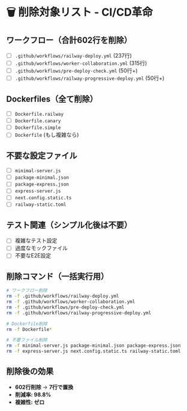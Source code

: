 # 🗑️ 削除対象リスト - CI/CD革命

## ワークフロー（合計602行を削除）
- [ ] `.github/workflows/railway-deploy.yml` (237行)
- [ ] `.github/workflows/worker-collaboration.yml` (315行)
- [ ] `.github/workflows/pre-deploy-check.yml` (50行+)
- [ ] `.github/workflows/railway-progressive-deploy.yml` (50行+)

## Dockerfiles（全て削除）
- [ ] `Dockerfile.railway`
- [ ] `Dockerfile.canary`
- [ ] `Dockerfile.simple`
- [ ] `Dockerfile` (もし複雑なら)

## 不要な設定ファイル
- [ ] `minimal-server.js`
- [ ] `package-minimal.json`
- [ ] `package-express.json`
- [ ] `express-server.js`
- [ ] `next.config.static.ts`
- [ ] `railway-static.toml`

## テスト関連（シンプル化後は不要）
- [ ] 複雑なテスト設定
- [ ] 過度なモックファイル
- [ ] 不要なE2E設定

## 削除コマンド（一括実行用）
```bash
# ワークフロー削除
rm -f .github/workflows/railway-deploy.yml
rm -f .github/workflows/worker-collaboration.yml
rm -f .github/workflows/pre-deploy-check.yml
rm -f .github/workflows/railway-progressive-deploy.yml

# Dockerfile削除
rm -f Dockerfile*

# 不要ファイル削除
rm -f minimal-server.js package-minimal.json package-express.json
rm -f express-server.js next.config.static.ts railway-static.toml
```

## 削除後の効果
- **602行削除** → **7行で置換**
- **削減率: 98.8%**
- **複雑性: ゼロ**